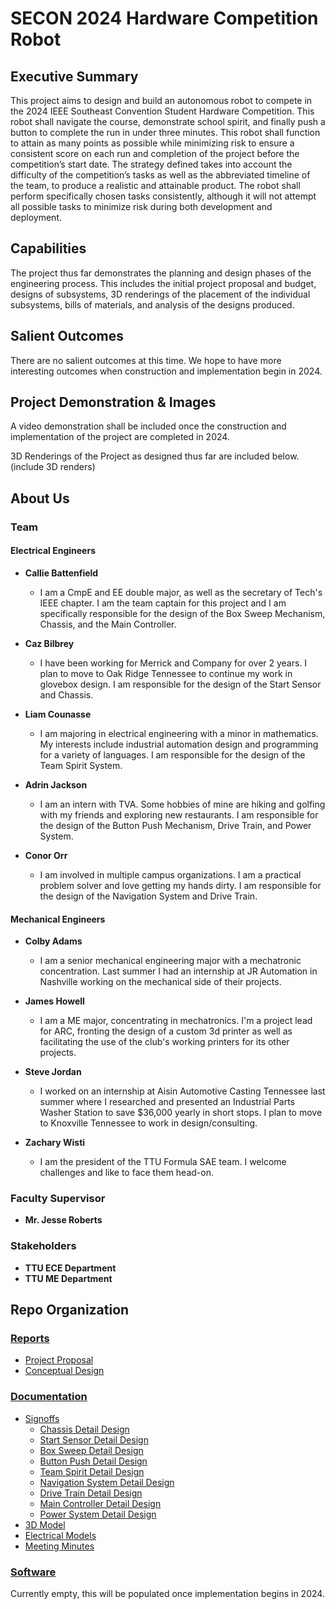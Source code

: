 # SECON 2024 Hardware Competition Robot

## Executive Summary

This project aims to design and build an autonomous robot to compete in the 2024 IEEE Southeast Convention Student Hardware Competition. This robot shall navigate the course, demonstrate school spirit, and finally push a button to complete the run in under three minutes. This robot shall function to attain as many points as possible while minimizing risk to ensure a consistent score on each run and completion of the project before the competition’s start date. The strategy defined takes into account the difficulty of the competition’s tasks as well as the
abbreviated timeline of the team, to produce a realistic and attainable product. The robot shall perform specifically chosen tasks consistently, although it will not attempt all possible
tasks to minimize risk during both development and deployment.


## Capabilities

The project thus far demonstrates the planning and design phases of the engineering process. This includes the initial project proposal and budget, designs of subsystems, 3D renderings of the placement of the individual subsystems, bills of materials, and analysis of the designs produced.

## Salient Outcomes

There are no salient outcomes at this time. We hope to have more interesting outcomes when construction and implementation begin in 2024.


## Project Demonstration & Images
A video demonstration shall be included once the construction and implementation of the project are completed in 2024.

3D Renderings of the Project as designed thus far are included below.
(include 3D renders)


## About Us

### Team
#### Electrical Engineers

- **Callie Battenfield** <br />
  - I am a CmpE and EE double major, as well as the secretary of Tech's IEEE chapter. I am the team captain for this project and I am specifically responsible for the design of the Box Sweep Mechanism, Chassis, and the Main Controller.

- **Caz Bilbrey** <br />
  - I have been working for Merrick and Company for over 2 years. I plan to move to Oak Ridge Tennessee to continue my work in glovebox design. I am responsible for the design of the Start Sensor and Chassis. 

- **Liam Counasse** <br />
  - I am majoring in electrical engineering with a minor in mathematics. My interests include industrial automation design and programming for a variety of languages. I am responsible for the design of the Team Spirit System.

- **Adrin Jackson** <br />
  - I am an intern with TVA. Some hobbies of mine are hiking and golfing with my friends and exploring new restaurants. I am responsible for the design of the Button Push Mechanism, Drive Train, and Power System.

- **Conor Orr** <br />
  - I am involved in multiple campus organizations. I am a practical problem solver and love getting my hands dirty. I am responsible for the design of the Navigation System and Drive Train.

#### Mechanical Engineers

- **Colby Adams** <br />
  - I am a senior mechanical engineering major with a mechatronic concentration. Last summer I had an internship at JR Automation in Nashville working on the mechanical side of their projects.

- **James Howell** <br />
  - I am a ME major, concentrating in mechatronics. I'm a project lead for ARC, fronting the design of a custom 3d printer as well as facilitating the use of the club's working printers for its other projects.

- **Steve Jordan** <br />
  - I worked on an internship at Aisin Automotive Casting Tennessee last summer where I researched and presented an Industrial Parts Washer Station to save $36,000 yearly in short stops. I plan to move to Knoxville Tennessee to work in design/consulting.

- **Zachary Wisti** <br />
  - I am the president of the TTU Formula SAE team. I welcome challenges and like to face them head-on.

### Faculty Supervisor
- **Mr. Jesse Roberts**

### Stakeholders
- **TTU ECE Department**
- **TTU ME Department**

## Repo Organization
### [Reports](https://github.com/cebttu/CapstoneTeam1/blob/main/Reports)

- [Project Proposal](https://github.com/cebttu/CapstoneTeam1/blob/main/Reports/Project_Proposal_Final.pdf)
- [Conceptual Design](https://github.com/cebttu/CapstoneTeam1/blob/main/Reports/Capstone_Conceptual_Design_Final.pdf)

### [Documentation](https://github.com/cebttu/CapstoneTeam1/tree/main/Documentation)

- [Signoffs](https://github.com/cebttu/CapstoneTeam1/tree/main/Documentation/Signoffs)
  - [Chassis Detail Design]()
  - [Start Sensor Detail Design](https://github.com/cebttu/CapstoneTeam1/blob/main/Documentation/Signoffs/Start%20Sensor/Start_Sensor_Detail_Design.md)
  - [Box Sweep Detail Design]()
  - [Button Push Detail Design]()
  - [Team Spirit Detail Design]()
  - [Navigation System Detail Design]()
  - [Drive Train Detail Design]()
  - [Main Controller Detail Design]()
  - [Power System Detail Design]()
- [3D Model](https://github.com/cebttu/CapstoneTeam1/tree/main/Documentation/3D%20Models)
- [Electrical Models](https://github.com/cebttu/CapstoneTeam1/tree/main/Documentation/Electrical)
- [Meeting Minutes](https://github.com/cebttu/CapstoneTeam1/tree/main/Documentation/Meeting%20Minutes)

### [Software](https://github.com/cebttu/CapstoneTeam1/tree/main/Software)
  Currently empty, this will be populated once implementation begins in 2024.
